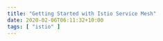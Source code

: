 ```yaml
---
title: "Getting Started with Istio Service Mesh"
date: 2020-02-06T06:11:32+10:00
tags: [ "istio" ]
---
```

